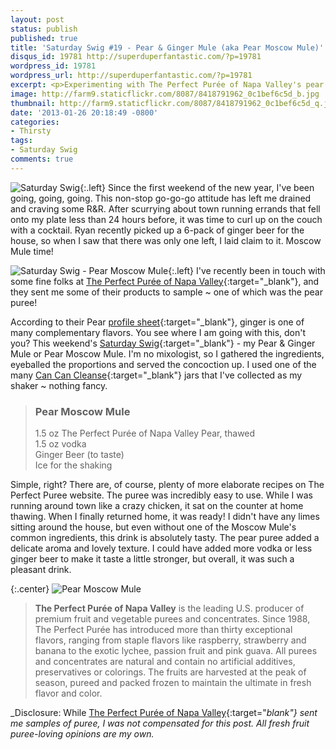 ```yaml
---
layout: post
status: publish
published: true
title: 'Saturday Swig #19 - Pear & Ginger Mule (aka Pear Moscow Mule)'
disqus_id: 19781 http://superduperfantastic.com/?p=19781
wordpress_id: 19781
wordpress_url: http://superduperfantastic.com/?p=19781
excerpt: <p>Experimenting with The Perfect Purée of Napa Valley's pear puree ~ this week's Saturday Swig is the Pear & Ginger Mule aka Pear Moscow Mule.</p>
image: http://farm9.staticflickr.com/8087/8418791962_0c1bef6c5d_b.jpg
thumbnail: http://farm9.staticflickr.com/8087/8418791962_0c1bef6c5d_q.jpg
date: '2013-01-26 20:18:49 -0800'
categories:
- Thirsty
tags:
- Saturday Swig
comments: true
---
```

![Saturday Swig](http://farm8.staticflickr.com/7240/7322171030_0166725d1c_o.png){:.left} Since the first weekend of the new year, I've been going, going, going. This non-stop go-go-go attitude has left me drained and craving some R&R. After scurrying about town running errands that fell onto my plate less than 24 hours before, it was time to curl up on the couch with a cocktail. Ryan recently picked up a 6-pack of ginger beer for the house, so when I saw that there was only one left, I laid claim to it. Moscow Mule time!

![Saturday Swig - Pear Moscow Mule](http://farm9.staticflickr.com/8495/8418792700_0e00c87ec6.jpg){:.left} I've recently been in touch with some fine folks at [The Perfect Purée of Napa Valley](http://perfectpuree.com/ "Perfect Puree"){:target="_blank"}, and they sent me some of their products to sample ~ one of which was the pear puree!

According to their Pear [profile sheet](http://www.perfectpuree.com/index.php/Products/pear.html?recipeId=4470 "Perfect Puree Pear"){:target="_blank"}, ginger is one of many complementary flavors. You see where I am going with this, don't you? This weekend's [Saturday Swig](http://superduperfantastic.com/tag/saturday-swig/ "Saturday Swig"){:target="_blank"} - my Pear & Ginger Mule or Pear Moscow Mule. I'm no mixologist, so I gathered the ingredients, eyeballed the proportions and served the concoction up. I used one of the many [Can Can Cleanse](http://superduperfantastic.com/saturday-swig-3-can-can-cleanse/16118/ "Saturday Swig #3 - Can Can Cleanse"){:target="_blank"} jars that I've collected as my shaker ~ nothing fancy.

><h3>Pear Moscow Mule</h3>
>
>1.5 oz The Perfect Purée of Napa Valley Pear, thawed  
>1.5 oz vodka  
>Ginger Beer (to taste)  
>Ice for the shaking

Simple, right? There are, of course, plenty of more elaborate recipes on The Perfect Puree website. The puree was incredibly easy to use. While I was running around town like a crazy chicken, it sat on the counter at home thawing. When I finally returned home, it was ready! I didn't have any limes sitting around the house, but even without one of the Moscow Mule's common ingredients, this drink is absolutely tasty. The pear puree added a delicate aroma and lovely texture. I could have added more vodka or less ginger beer to make it taste a little stronger, but overall, it was such a pleasant drink.

{:.center}
![Pear Moscow Mule](http://farm9.staticflickr.com/8087/8418791962_0c1bef6c5d_b.jpg)

> **The Perfect Purée of Napa Valley** is the leading U.S. producer of premium fruit and vegetable purees and concentrates. Since 1988, The Perfect Purée has introduced more than thirty exceptional flavors, ranging from staple flavors like raspberry, strawberry and banana to the exotic lychee, passion fruit and pink guava. All purees and concentrates are natural and contain no artificial additives, preservatives or colorings. The fruits are harvested at the peak of season, pureed and packed frozen to maintain the ultimate in fresh flavor and color.

_Disclosure: While [The Perfect Purée of Napa Valley](http://perfectpuree.com/ "Perfect Puree"){:target="_blank"} sent me samples of puree, I was not compensated for this post. All fresh fruit puree-loving opinions are my own._